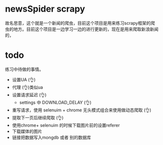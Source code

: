 # newsSpider  scrapy
故名思意，这个就是一个新闻的爬虫，目前这个项目是用来练习scrapy框架的爬虫的地方。目前这个项目是一边学习一边的进行更新的，现在是用来爬取新浪新闻的，

# todo
练习中待做的事情。
+ 设置UA  (👌)
+ 代理 (👌)类似ua  
+ 设置请求延迟 (👌)  
    + settings 中 DOWNLOAD_DELAY (👌)  
+ 重写请求，使用 selenuim + chrome 无头模式组合来使用做动态爬取  (👌)   
+ 提取下一页后继续爬取  (👌)  
+ 使用chrome+ selenuim 的时候下载图片前的设置referer 
+ 下载媒体的图片
+ 链接把数据写入mongdb 或者  别的数据库


